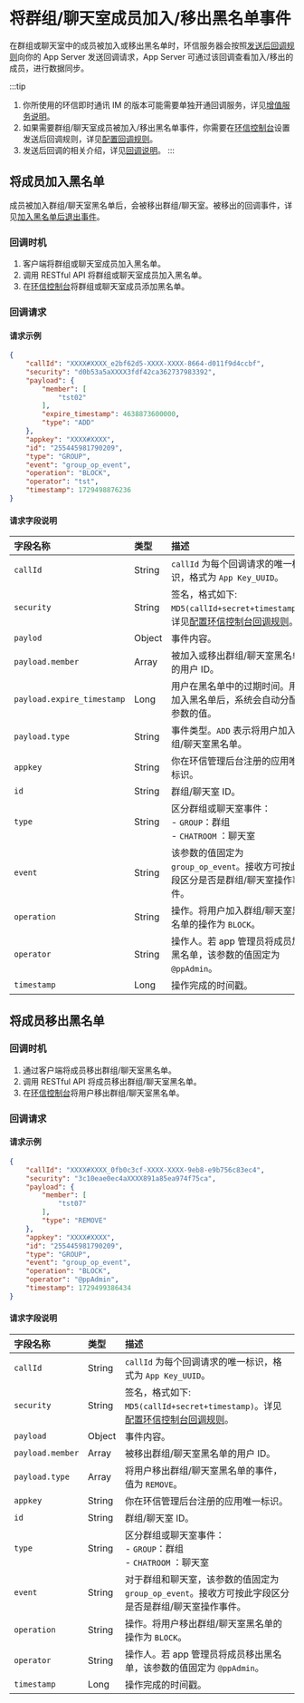 # 将群组/聊天室成员加入/移出黑名单事件 

在群组或聊天室中的成员被加入或移出黑名单时，环信服务器会按照[发送后回调规则](/product/enable_and_configure_IM.html#配置回调规则)向你的 App Server 发送回调请求，App Server 可通过该回调查看加入/移出的成员，进行数据同步。

:::tip
1. 你所使用的环信即时通讯 IM 的版本可能需要单独开通回调服务，详见[增值服务说明](/product/pricing.html#增值服务费用)。
2. 如果需要群组/聊天室成员被加入/移出黑名单事件，你需要在[环信控制台](https://console.easemob.com/user/login)设置发送后回调规则，详见[配置回调规则](/product/enable_and_configure_IM.html#配置回调规则)。
3. 发送后回调的相关介绍，详见[回调说明](/docs/sdk/server-side/callback_postsending.html)。
:::

## 将成员加入黑名单

成员被加入群组/聊天室黑名单后，会被移出群组/聊天室。被移出的回调事件，详见[加入黑名单后退出事件](callback_group_room_leave.html#加入黑名单后退出)。

### 回调时机

1. 客户端将群组或聊天室成员加入黑名单。
2. 调用 RESTful API 将群组或聊天室成员加入黑名单。
3. 在[环信控制台](https://console.easemob.com/user/login)将群组或聊天室成员添加黑名单。

### 回调请求

#### 请求示例

```json
{
	"callId": "XXXX#XXXX_e2bf62d5-XXXX-XXXX-8664-d011f9d4ccbf",
	"security": "d0b53a5aXXXX3fdf42ca362737983392",
	"payload": {
		"member": [
			"tst02"
		],
		"expire_timestamp": 4638873600000, 
		"type": "ADD"
	},
	"appkey": "XXXX#XXXX",
	"id": "255445981790209",
	"type": "GROUP",
	"event": "group_op_event",
	"operation": "BLOCK",
	"operator": "tst",
	"timestamp": 1729498876236
}

```

#### 请求字段说明

| 字段名称         | 类型   | 描述                                                         |
| :------------- | :----- | :----------------------------------------------------------- |
| `callId`       | String   | `callId` 为每个回调请求的唯一标识，格式为 `App Key_UUID`。 | 
| `security`     | String | 签名，格式如下: `MD5(callId+secret+timestamp)`。详见[配置环信控制台回调规则](/product/enable_and_configure_IM.html#配置回调规则)。|
| `paylod`       | Object | 事件内容。                                                     |
| `payload.member` | Array | 被加入或移出群组/聊天室黑名单的用户 ID。        | 
| `payload.expire_timestamp` | Long | 用户在黑名单中的过期时间。用户加入黑名单后，系统会自动分配该参数的值。  | 
| `payload.type` | String  | 事件类型。`ADD` 表示将用户加入群组/聊天室黑名单。     |
| `appkey`       | String | 你在环信管理后台注册的应用唯一标识。  |
| `id`           | String | 群组/聊天室 ID。                                                 |
| `type`         | String | 区分群组或聊天室事件：<br/> - `GROUP`：群组 <br/> - `CHATROOM` ：聊天室   |
| `event`        | String | 该参数的值固定为 `group_op_event`。接收方可按此字段区分是否是群组/聊天室操作事件。 | 
| `operation`    | String | 操作。将用户加入群组/聊天室黑名单的操作为 `BLOCK`。 |
| `operator`     | String | 操作人。若 app 管理员将成员加入黑名单，该参数的值固定为 `@ppAdmin`。                         | 
| `timestamp`    | Long   | 操作完成的时间戳。                | 

## 将成员移出黑名单 

### 回调时机 

1. 通过客户端将成员移出群组/聊天室黑名单。
2. 调用 RESTful API 将成员移出群组/聊天室黑名单。
3. 在[环信控制台](https://console.easemob.com/user/login)将用户移出群组/聊天室黑名单。

### 回调请求

#### 请求示例

```json
{
	"callId": "XXXX#XXXX_0fb0c3cf-XXXX-XXXX-9eb8-e9b756c83ec4",
	"security": "3c10eae0ec4aXXXX891a85ea974f75ca",
	"payload": {
		"member": [
			"tst07"
		],
		"type": "REMOVE"
	},
	"appkey": "XXXX#XXXX",
	"id": "255445981790209",
	"type": "GROUP",
	"event": "group_op_event",
	"operation": "BLOCK",
	"operator": "@ppAdmin",
	"timestamp": 1729499386434
}
```

#### 请求字段说明

| 字段名称         | 类型   | 描述                                                         |
| :------------- | :----- | :----------------------------------------------------------- |
| `callId`       | String   | `callId` 为每个回调请求的唯一标识，格式为 `App Key_UUID`。 | 
| `security`     | String | 签名，格式如下: `MD5(callId+secret+timestamp)`。详见[配置环信控制台回调规则](/product/enable_and_configure_IM.html#配置回调规则)。|
| `payload`       | Object | 事件内容。                                                     |
| `payload.member` | Array | 被移出群组/聊天室黑名单的用户 ID。        | 
| `payload.type` | Array  | 将用户移出群组/聊天室黑名单的事件，值为 `REMOVE`。     |
| `appkey`       | String | 你在环信管理后台注册的应用唯一标识。  |
| `id`           | String | 群组/聊天室 ID。                                                 |
| `type`         | String | 区分群组或聊天室事件：<br/> - `GROUP`：群组 <br/> - `CHATROOM` ：聊天室   |
| `event`        | String | 对于群组和聊天室，该参数的值固定为 `group_op_event`。接收方可按此字段区分是否是群组/聊天室操作事件。 | 
| `operation`    | String | 操作。将用户移出群组/聊天室黑名单的操作为 `BLOCK`。 |
| `operator`     | String | 操作人。若 app 管理员将成员移出黑名单，该参数的值固定为 `@ppAdmin`。                       | 
| `timestamp`    | Long   | 操作完成的时间戳。  | 



